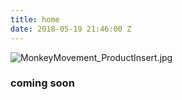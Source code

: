 ```yaml
---
title: home
date: 2018-05-19 21:46:00 Z
---
```


![MonkeyMovement_ProductInsert.jpg](/uploads/MonkeyMovement_ProductInsert.jpg)

### coming soon